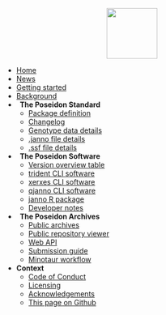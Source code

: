 <!-- docs/_sidebar.md -->

<p align="center">
  <img src="_media/Poseidon-App-Icon-White-BgSml.png" width = 100>
</p>

* [Home](home.md)
* [News](news.md)
* [Getting started](getting_started.md)
* [Background](background.md)
* **<i class="fas fa-clipboard-list" aria-hidden="true"></i>&nbsp; The Poseidon Standard**
	* [Package definition](standard.md)
	* [Changelog](changelog.md)
	* [Genotype data details](genotype_data.md)
	* [.janno file details](janno_details.md)
	* [.ssf file details](ssf_details.md)
* **<i class="fas fa-tools" aria-hidden="true"></i>&nbsp; The Poseidon Software**
	* [Version overview table](version_table.md)
	* [trident CLI software](trident.md)
	* [xerxes CLI software](xerxes.md)
	* [qjanno CLI software](qjanno.md)
	* [janno R package](janno_r_package.md)
	* [Developer notes](dev_notes.md)
* **<i class="fas fa-download" aria-hidden="true"></i>&nbsp; The Poseidon Archives**
	* [Public archives](archive_overview.md)
	* [<i class="fas fa-globe-europe" aria-hidden="true"></i> Public repository viewer](http://www.poseidon-adna.org/community-archive/)
	<!-- * [Experimental Repository Explorer](archive_explorer.md) -->
	* [Web API](web_api.md)
	* [Submission guide](archive_submission_guide.md)
	* [Minotaur workflow](minotaur.md)
* **Context**
	* [Code of Conduct](conduct.md)
	* [Licensing](licenses.md)
	* [Acknowledgements](acknowledgements.md)
	* [<i class="fab fa-github" aria-hidden="true"></i> This page on Github](https://github.com/poseidon-framework/poseidon-framework.github.io)
